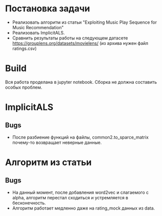 # Постановка задачи
- Реализовать алгоритм из статьи "Exploiting Music Play Sequence for Music Recommendation"
- Реализовать ImplicitALS. 
- Сравнить результаты работы на следующем датасете https://grouplens.org/datasets/movielens/ (из архива нужен файл ratings.csv)
# Build
Вся работа проделана в jupyter notebook. Сборка не должна составить особых проблем.
# ImplicitALS
## Bugs
- После разбиение функций на файлы, common2.to_sparce_matrix почему-то возвращает неверные данные. 
# Алгоритм из статьи
## Bugs
- На данный момент, после добавления word2vec и слагаемого с alpha, алгоритм перестал сходиться и устремляется в бесконечность.
- Алгоритм работает медленно даже на rating_mock данных из data. 
